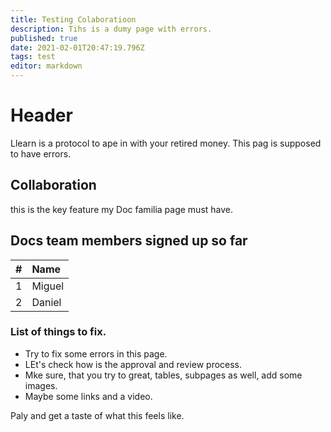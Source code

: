 ```yaml
---
title: Testing Colaboratioon
description: Tihs is a dumy page with errors.
published: true
date: 2021-02-01T20:47:19.796Z
tags: test
editor: markdown
---
```


# Header
Llearn is a protocol to ape in with your retired money.
This pag is supposed to have errors. 

## Collaboration
this is the key feature my Doc familia page must have.

## Docs team members signed up so far

|#| Name |
|---|:---|
1 | Miguel |
2 | Daniel |

### List of things to fix.
- Try to fix some errors in this page.
- LEt's check how is the approval and review process.
- Mke sure, that you try to great, tables, subpages as well, add some images.
- Maybe some links and a video.


Paly and get a taste of what this feels like.